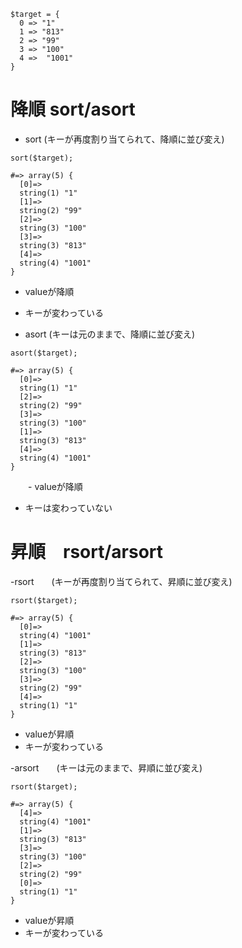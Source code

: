 ```
$target = {
  0 => "1"
  1 => "813"
  2 => "99"
  3 => "100"
  4 =>  "1001"
}
```

# 降順 sort/asort 

- sort (キーが再度割り当てられて、降順に並び変え)

```
sort($target);

#=> array(5) {
  [0]=>
  string(1) "1"
  [1]=>
  string(2) "99"
  [2]=>
  string(3) "100"
  [3]=>
  string(3) "813"
  [4]=>
  string(4) "1001"
}
```

 - valueが降順
 - キーが変わっている

- asort (キーは元のままで、降順に並び変え)

```
asort($target);

#=> array(5) {
  [0]=>
  string(1) "1"
  [2]=>
  string(2) "99"
  [3]=>
  string(3) "100"
  [1]=>
  string(3) "813"
  [4]=>
  string(4) "1001"
}
```

　　- valueが降順
 - キーは変わっていない

# 昇順　rsort/arsort

-rsort　　(キーが再度割り当てられて、昇順に並び変え)

```
rsort($target);

#=> array(5) {
  [0]=>
  string(4) "1001"
  [1]=>
  string(3) "813"
  [2]=>
  string(3) "100"
  [3]=>
  string(2) "99"
  [4]=>
  string(1) "1"
}
```

 - valueが昇順
 - キーが変わっている

-arsort　　(キーは元のままで、昇順に並び変え)

```
rsort($target);

#=> array(5) {
  [4]=>
  string(4) "1001"
  [1]=>
  string(3) "813"
  [3]=>
  string(3) "100"
  [2]=>
  string(2) "99"
  [0]=>
  string(1) "1"
}
```

 - valueが昇順
 - キーが変わっている
